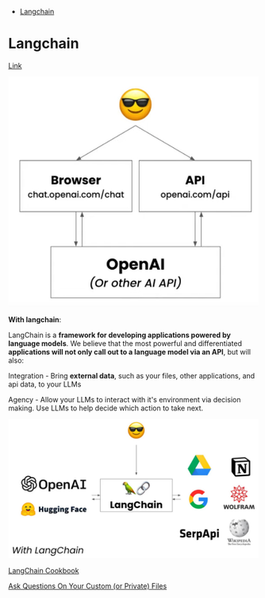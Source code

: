 <!--ts-->
* [Langchain](#langchain)

<!-- Created by https://github.com/ekalinin/github-markdown-toc -->
<!-- Added by: gil_diy, at: Wed 19 Apr 2023 01:02:22 AM IDT -->

<!--te-->

# Langchain

[Link](https://github.com/hwchase17/langchain)


<p align="center">
  <img width="600" src="images/langchain/without_langchain.jpg" title="Look into the image">
</p>


**With langchain**:

LangChain is a **framework for developing applications powered by language models**. We believe that the most powerful and differentiated **applications will not only call out to a language model via an API**, but will also:


Integration - Bring **external data**, such as your files, other applications, and api data, to your LLMs

Agency - Allow your LLMs to interact with it's environment via decision making. Use LLMs to help decide which action to take next.





<p align="center">
  <img width="600" src="images/langchain/langchain.jpg" title="Look into the image">
</p>



[LangChain Cookbook](https://github.com/gkamradt/langchain-tutorials/blob/main/LangChain%20Cookbook.ipynb)


[Ask Questions On Your Custom (or Private) Files](https://youtu.be/EnT-ZTrcPrg?list=PLqZXAkvF1bPNQER9mLmDbntNfSpzdDIU5)